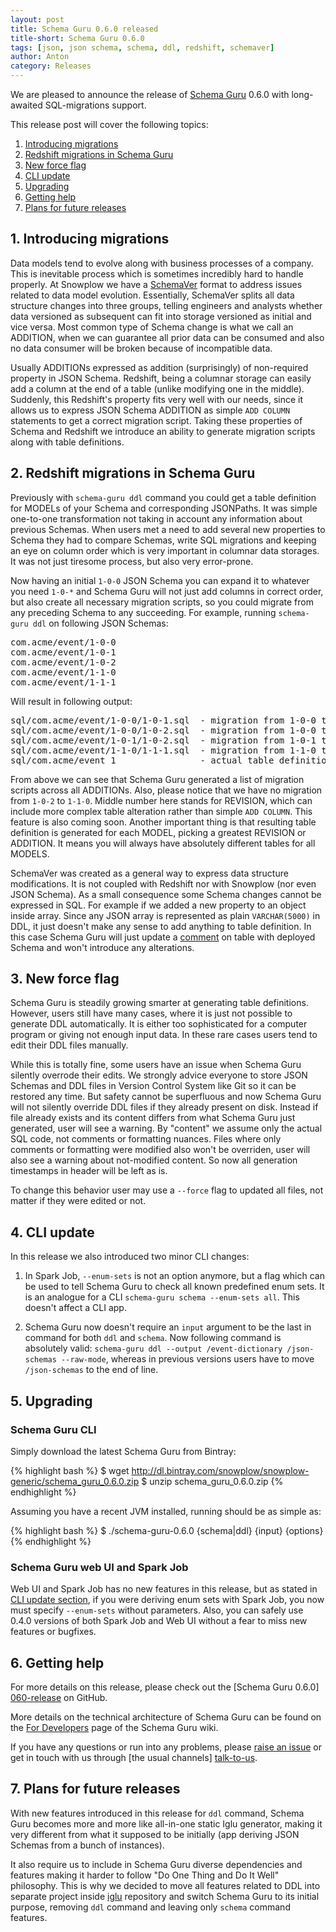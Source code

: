 ```yaml
---
layout: post
title: Schema Guru 0.6.0 released
title-short: Schema Guru 0.6.0
tags: [json, json schema, schema, ddl, redshift, schemaver]
author: Anton
category: Releases
---
```


We are pleased to announce the release of [Schema Guru][repo] 0.6.0 with long-awaited SQL-migrations support.

This release post will cover the following topics:

1. [Introducing migrations](/blog/2016/03/XX/schema-guru-0.6.0-released/#migrations)
2. [Redshift migrations in Schema Guru](/blog/2016/03/XX/schema-guru-0.6.0-released/#implementation)
3. [New force flag](/blog/2016/03/XX/schema-guru-0.6.0-released/#force)
4. [CLI update](/blog/2016/03/XX/schema-guru-0.6.0-released/#cli)
5. [Upgrading](/blog/2016/03/XX/schema-guru-0.6.0-released/#upgrading)
6. [Getting help](/blog/2016/03/XX/schema-guru-0.6.0-released/#help)
7. [Plans for future releases](/blog/2016/03/XX/schema-guru-0.6.0-released/#roadmap)


<!--more-->

<h2><a name="migrations">1. Introducing migrations</a></h2>

Data models tend to evolve along with business processes of a company.
This is inevitable process which is sometimes incredibly hard to handle properly.
At Snowplow we have a [SchemaVer][schemaver] format to address issues related to data model evolution.
Essentially, SchemaVer splits all data structure changes into three groups, telling engineers and analysts whether data versioned as subsequent can fit into storage versioned as initial and vice versa.
Most common type of Schema change is what we call an ADDITION, when we can guarantee all prior data can be consumed and also no data consumer will be broken because of incompatible data.

Usually ADDITIONs expressed as addition (surprisingly) of non-required property in JSON Schema.
Redshift, being a columnar storage can easily add a column at the end of a table (unlike modifying one in the middle).
Suddenly, this Redshift's property fits very well with our needs, since it allows us to express JSON Schema ADDITION as simple `ADD COLUMN` statements to get a correct migration script.
Taking these properties of Schema and Redshift we introduce an ability to generate migration scripts along with table definitions.

<h2><a name="implementation">2. Redshift migrations in Schema Guru</a></h2>

Previously with `schema-guru ddl` command you could get a table definition for MODELs of your Schema and corresponding JSONPaths.
It was simple one-to-one transformation not taking in account any information about previous Schemas.
When users met a need to add several new properties to Schema they had to compare Schemas, write SQL migrations and keeping an eye on column order which is very important in columnar data storages.
It was not just tiresome process, but also very error-prone.

Now having an initial `1-0-0` JSON Schema you can expand it to whatever you need `1-0-*` and Schema Guru will not just add columns in correct order, but also create all necessary migration scripts, so you could migrate from any preceding Schema to any succeeding.
For example, running `schema-guru ddl` on following JSON Schemas:

<pre>
com.acme/event/1-0-0
com.acme/event/1-0-1
com.acme/event/1-0-2
com.acme/event/1-1-0
com.acme/event/1-1-1
</pre>

Will result in following output:

<pre>
sql/com.acme/event/1-0-0/1-0-1.sql  - migration from 1-0-0 to 1-0-1
sql/com.acme/event/1-0-0/1-0-2.sql  - migration from 1-0-0 to 1-0-2
sql/com.acme/event/1-0-1/1-0-2.sql  - migration from 1-0-1 to 1-0-2
sql/com.acme/event/1-1-0/1-1-1.sql  - migration from 1-1-0 to 1-1-1
sql/com.acme/event_1                - actual table definition for 1-1-1
</pre>

From above we can see that Schema Guru generated a list of migration scripts across all ADDITIONs.
Also, please notice that we have no migration from `1-0-2` to `1-1-0`.
Middle number here stands for REVISION, which can include more complex table alteration rather than simple `ADD COLUMN`.
This feature is also coming soon.
Another important thing is that resulting table definition is generated for each MODEL, picking a greatest REVISION or ADDITION.
It means you will always have absolutely different tables for all MODELS.

SchemaVer was created as a general way to express data structure modifications.
It is not coupled with Redshift nor with Snowplow (nor even JSON Schema).
As a small consequence some Schema changes cannot be expressed in SQL.
For example if we added a new property to an object inside array.
Since any JSON array is represented as plain `VARCHAR(5000)` in DDL, it just doesn't make any sense to add anything to table definition.
In this case Schema Guru will just update a [comment][redshift-comments] on table with deployed Schema and won't introduce any alterations.


<h2><a name="force">3. New force flag</a></h2>

Schema Guru is steadily growing smarter at generating table definitions.
However, users still have many cases, where it is just not possible to generate DDL automatically.
It is either too sophisticated for a computer program or giving not enough input data.
In these rare cases users tend to edit their DDL files manually.

While this is totally fine, some users have an issue when Schema Guru silently overrode their edits.
We strongly advice everyone to store JSON Schemas and DDL files in Version Control System like Git so it can be restored any time.
But safety cannot be superfluous and now Schema Guru will not silently override DDL files if they already present on disk.
Instead if file already exists and its content differs from what Schema Guru just generated, user will see a warning.
By "content" we assume only the actual SQL code, not comments or formatting nuances.
Files where only comments or formatting were modified also won't be overriden, user will also see a warning about not-modified content.
So now all generation timestamps in header will be left as is.

To change this behavior user may use a `--force` flag to updated all files, not matter if they were edited or not.

<h2><a name="cli">4. CLI update</a></h2>

In this release we also introduced two minor CLI changes:

1. In Spark Job, `--enum-sets` is not an option anymore, but a flag which can be used to tell Schema Guru to check all known predefined enum sets. It is an analogue for a CLI `schema-guru schema --enum-sets all`. This doesn't affect a CLI app.

2. Schema Guru now doesn't require an `input` argument to be the last in command for both `ddl` and `schema`. Now following command is absolutely valid: `schema-guru ddl --output /event-dictionary /json-schemas --raw-mode`, whereas in previous versions users have to move `/json-schemas` to the end of line.

<h2><a name="upgrading">5. Upgrading</a></h2>

<h3>Schema Guru CLI</h3>

Simply download the latest Schema Guru from Bintray:

{% highlight bash %}
$ wget http://dl.bintray.com/snowplow/snowplow-generic/schema_guru_0.6.0.zip
$ unzip schema_guru_0.6.0.zip
{% endhighlight %}

Assuming you have a recent JVM installed, running should be as simple as:

{% highlight bash %}
$ ./schema-guru-0.6.0 {schema|ddl} {input} {options}
{% endhighlight %}

<h3>Schema Guru web UI and Spark Job</h3>

Web UI and Spark Job has no new features in this release, but as stated in [CLI update section][cli], if you were deriving enum sets with Spark Job, you now must specify `--enum-sets` without parameters. Also, you can safely use 0.4.0 versions of both Spark Job and Web UI without a fear to miss new features or bugfixes.

<h2><a name="help">6. Getting help</a></h2>

For more details on this release, please check out the [Schema Guru 0.6.0] [060-release] on GitHub.

More details on the technical architecture of Schema Guru can be found on the [For Developers][for-developers] page of the Schema Guru wiki.

If you have any questions or run into any problems, please [raise an issue][issues] or get in touch with us through [the usual channels] [talk-to-us].

<h2><a name="roadmap">7. Plans for future releases</a></h2>

With new features introduced in this release for `ddl` command, Schema Guru becomes more and more like all-in-one static Iglu generator, making it very different from what it supposed to be initially (app deriving JSON Schemas from a bunch of instances).

It also require us to include in Schema Guru diverse dependencies and features making it harder to follow "Do One Thing and Do It Well" philosophy. This is why we decided to move all features related to DDL into separate project inside [iglu][iglu-repo] repository and switch Schema Guru to its initial purpose, removing `ddl` command and leaving only `schema` command features.

[cli]: /blog/2016/03/XX/schema-guru-0.6.0-released/#cli
[schemaver]: http://snowplowanalytics.com/blog/2014/05/13/introducing-schemaver-for-semantic-versioning-of-schemas/
[redshift-comments]: http://snowplowanalytics.com/blog/2015/11/17/schema-guru-0.4.0-with-apache-spark-support-released/#comment
[iglu-repo]: http://github.com/snowplow/iglu

[for-developers]: https://github.com/snowplow/schema-guru/wiki/For-developers
[repo]: https://github.com/snowplow/schema-guru
[issues]: https://github.com/snowplow/schema-guru/issues
[060-release]: https://github.com/snowplow/schema-guru/releases/tag/0.6.0
[talk-to-us]: https://github.com/snowplow/snowplow/wiki/Talk-to-us
